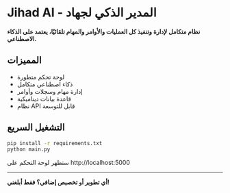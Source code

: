 # Jihad AI - المدير الذكي لجهاد

**نظام متكامل لإدارة وتنفيذ كل العمليات والأوامر والمهام تلقائيًا، يعتمد على الذكاء الاصطناعي.**

## المميزات
- لوحة تحكم متطورة
- ذكاء اصطناعي متكامل
- إدارة مهام وسجلات وأوامر
- قاعدة بيانات ديناميكية
- نظام API قابل للتوسعة

## التشغيل السريع
```bash
pip install -r requirements.txt
python main.py
```
ستظهر لوحة التحكم على http://localhost:5000

---

**أي تطوير أو تخصيص إضافي؟ فقط أبلغني!**
